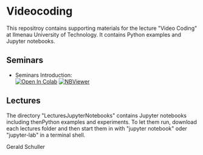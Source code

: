 # Videocoding
This repositroy contains supporting materials for the lecture "Video Coding" at Ilmenau University of Technology.
It contains Python examples and Jupyter notebooks.

## Seminars

 - Seminars Introduction:<br>
 [![Open In Colab](https://colab.research.google.com/assets/colab-badge.svg)](https://colab.research.google.com/github/TUIlmenauAMS/Videocoding/blob/main/seminars/vc_seminars_intro_colab.ipynb)
 [![NBViewer](https://badgen.net/badge/View/in%20NBViewer/blue?icon=terminal)](https://nbviewer.jupyter.org/github/TUIlmenauAMS/Videocoding/blob/main/seminars/vc_seminars_intro.ipynb)
 
 
## Lectures

The directory "LecturesJupyterNotebooks" contains Jupyter notebooks including thenPython examples and experiments. To let them run, download each lectures folder and then start them in with "jupyter notebook" oder "jupyter-lab" in a terminal shell.

Gerald Schuller
